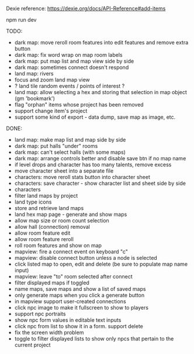 
Dexie reference:
https://dexie.org/docs/API-Reference#add-items


npm run dev


TODO:
- dark map: move reroll room features into edit features and remove extra button
- dark map: fix word wrap on map room labels
- dark map: put map list and map view side by side
- dark map: sometimes connect doesn't respond
- land map: rivers
- focus and zoom land map view
- ? land tile random events / points of interest ?
- land map: allow selecting a hex and storing that selection in map object (gm 'bookmark')
- flag "orphan" items whose project has been removed
- support change item's project
- support some kind of export - data dump, save map as image, etc.

DONE:
- land map: make map list and map side by side
- dark map: put halls "under" rooms
- dark map: can't select halls (with some maps)
- dark map: arrange controls better and disable save btn if no map name
- if level drops and character has too many talents, remove excess
- move character sheet into a separate file
- characters: move reroll stats button into character sheet
- characters: save character - show character list and sheet side by side
- characters
- filter land maps by project
- land type icons
- store and retrieve land maps
- land hex map page - generate and show maps
- allow map size or room count selection
- allow hall (connection) removal
- allow room feature edit
- allow room feature reroll
- roll room features and show on map
- mapview: fire a connect event on keyboard "c"
- mapview: disable connect button unless a node is selected
- click listed map to open, edit and delete (be sure to populate map name input)
- mapview: leave "to" room selected after connect
- filter displayed maps if toggled
- name maps, save maps and show a list of saved maps
- only generate maps when you click a generate button
- in mapview support user-created connections
- click npc image to make it fullscreen to show to players
- support npc portraits
- show npc form values in editable text inputs
- click npc from list to show it in a form. support delete
- fix the screen width problem
- toggle to filter displayed lists to show only npcs that pertain to the current project
